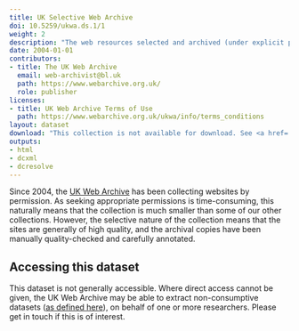 ```yaml
---
title: UK Selective Web Archive
doi: 10.5259/ukwa.ds.1/1
weight: 2
description: "The web resources selected and archived (under explicit permission) by the UK Web Archive."
date: 2004-01-01
contributors:
- title: The UK Web Archive
  email: web-archivist@bl.uk
  path: https://www.webarchive.org.uk/
  role: publisher
licenses:
- title: UK Web Archive Terms of Use
  path: https://www.webarchive.org.uk/ukwa/info/terms_conditions
layout: dataset
download: "This collection is not available for download. See <a href='#accessing-this-dataset'>Accessing this dataset<a> for details."
outputs:
- html
- dcxml
- dcresolve
---
```


Since 2004, the [UK Web Archive](http://www.webarchive.org.uk/) has been collecting websites by permission. As seeking appropriate permissions is time-consuming, this naturally means that the collection is much smaller than some of our other collections. However, the selective nature of the collection means that the sites are generally of high quality, and the archival copies have been manually quality-checked and carefully annotated.

## Accessing this dataset

This dataset is not generally accessible. Where direct access cannot be given, the UK Web Archive may be able to extract non-consumptive datasets ([as defined here](https://www.hathitrust.org/htrc_ncup)), on behalf of one or more researchers. Please get in touch if this is of interest.

